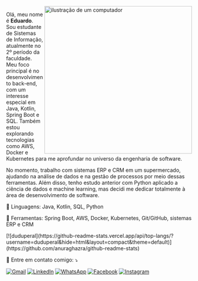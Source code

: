 <img src="https://raw.githubusercontent.com/MicaelliMedeiros/micaellimedeiros/master/image/computer-illustration.png" alt="ilustração de um computador" min-width="400px" max-width="400px" width="400px" align="right">

<p align="left"> 
  Olá, meu nome é <strong>Eduardo</strong>. Sou estudante de Sistemas de Informação, atualmente no 2º período da faculdade. Meu foco principal é no desenvolvimento back-end, com um interesse especial em Java, Kotlin, Spring Boot e SQL. Também estou explorando tecnologias como AWS, Docker e Kubernetes para me aprofundar no universo da engenharia de software.
</p>

<p align="left">
  No momento, trabalho com sistemas ERP e CRM em um supermercado, ajudando na análise de dados e na gestão de processos por meio dessas ferramentas. Além disso, tenho estudo anterior com Python aplicado a ciência de dados e machine learning, mas decidi me dedicar totalmente à área de desenvolvimento de software.
</p>

<p align="left">
  🦄 Linguagens: Java, Kotlin, SQL, Python
</p>

<p align="left">
  💼 Ferramentas: Spring Boot, AWS, Docker, Kubernetes, Git/GitHub, sistemas ERP e CRM
</p>
[![duduperal](https://github-readme-stats.vercel.app/api/top-langs/?username=duduperal&hide=html&layout=compact&theme=default)](https://github.com/anuraghazra/github-readme-stats)
<p align="left">
  💌 Entre em contato comigo: ⤵️
</p>

<p align="left">
  <a href="mailto:duduperal@gmail.com" title="Gmail">
    <img src="https://img.shields.io/badge/-Gmail-FF0000?style=flat-square&labelColor=FF0000&logo=gmail&logoColor=white&link=LINK-DO-SEU-GMAIL" alt="Gmail"/></a>
  <a href="https://www.linkedin.com/in/eduardoperal/" title="LinkedIn">
    <img src="https://img.shields.io/badge/-Linkedin-0e76a8?style=flat-square&logo=Linkedin&logoColor=white&link=LINK-DO-SEU-LINKEDIN" alt="LinkedIn"/></a>
  <a href="https://api.whatsapp.com/send/?phone=5534998845614&text&type=phone_number&app_absent=0" title="WhatsApp">
    <img src="https://img.shields.io/badge/-WhatsApp-25d366?style=flat-square&labelColor=25d366&logo=whatsapp&logoColor=white&link=API-DO-SEU-WHATSAPP" alt="WhatsApp"/></a>
  <a href="#" title="Facebook">
    <img src="https://img.shields.io/badge/-Facebook-3b5998?style=flat-square&labelColor=3b5998&logo=facebook&logoColor=white&link=LINK-DO-SEU-FACEBOOK" alt="Facebook"/></a>
  <a href="https://www.instagram.com/peralzin?igsh=MTB4ZnZlem1teThqMA%3D%3D&utm_source=qr" title="Instagram">
    <img src="https://img.shields.io/badge/-Instagram-DF0174?style=flat-square&labelColor=DF0174&logo=instagram&logoColor=white&link=LINK-DO-SEU-INSTAGRAM" alt="Instagram"/></a>
</p>
